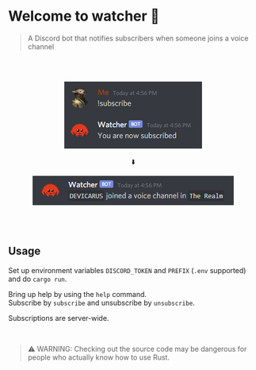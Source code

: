 # Welcome to watcher 👀
> A Discord bot that notifies subscribers when someone joins a voice channel

<br><br>
<p align="center"><img src="screenshots/subscribing.png"/></p>
<p align="center">⬇️<p>
<p align="center"><img src="screenshots/notification.png"/></p>
<br><br>

## Usage
Set up environment variables `DISCORD_TOKEN` and `PREFIX` (`.env` supported) and do `cargo run`.

Bring up help by using the `help` command.\
Subscribe by `subscribe` and unsubscribe by `unsubscribe`.

Subscriptions are server-wide.

<br>

> ⚠️ WARNING: Checking out the source code may be dangerous for people who actually know how to use Rust.